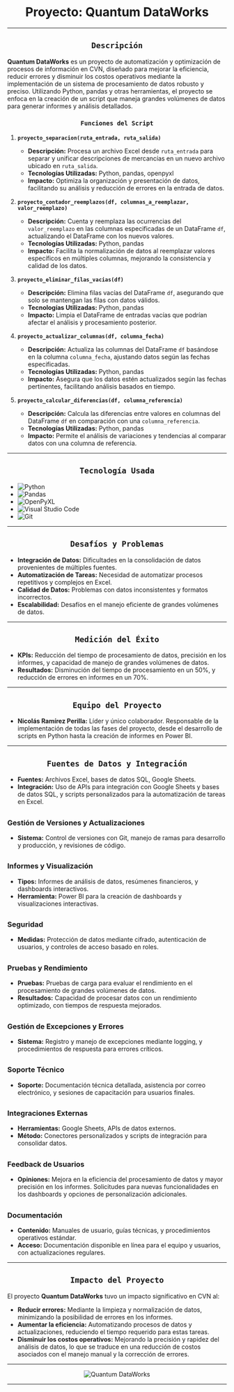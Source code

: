 # <h1 align=center> **Proyecto: Quantum DataWorks** </h1>

---

## <h2 align=center> `Descripción` </h2>

**Quantum DataWorks** es un proyecto de automatización y optimización de procesos de información en CVN, diseñado para mejorar la eficiencia, reducir errores y disminuir los costos operativos mediante la implementación de un sistema de procesamiento de datos robusto y preciso. Utilizando Python, pandas y otras herramientas, el proyecto se enfoca en la creación de un script que maneja grandes volúmenes de datos para generar informes y análisis detallados.

### <h3 align=center> `Funciones del Script` </h3>

1. **`proyecto_separacion(ruta_entrada, ruta_salida)`**
   - **Descripción:** Procesa un archivo Excel desde `ruta_entrada` para separar y unificar descripciones de mercancías en un nuevo archivo ubicado en `ruta_salida`.
   - **Tecnologías Utilizadas:** Python, pandas, openpyxl
   - **Impacto:** Optimiza la organización y presentación de datos, facilitando su análisis y reducción de errores en la entrada de datos.

2. **`proyecto_contador_reemplazos(df, columnas_a_reemplazar, valor_reemplazo)`**
   - **Descripción:** Cuenta y reemplaza las ocurrencias del `valor_reemplazo` en las columnas especificadas de un DataFrame `df`, actualizando el DataFrame con los nuevos valores.
   - **Tecnologías Utilizadas:** Python, pandas
   - **Impacto:** Facilita la normalización de datos al reemplazar valores específicos en múltiples columnas, mejorando la consistencia y calidad de los datos.

3. **`proyecto_eliminar_filas_vacias(df)`**
   - **Descripción:** Elimina filas vacías del DataFrame `df`, asegurando que solo se mantengan las filas con datos válidos.
   - **Tecnologías Utilizadas:** Python, pandas
   - **Impacto:** Limpia el DataFrame de entradas vacías que podrían afectar el análisis y procesamiento posterior.

4. **`proyecto_actualizar_columnas(df, columna_fecha)`**
   - **Descripción:** Actualiza las columnas del DataFrame `df` basándose en la columna `columna_fecha`, ajustando datos según las fechas especificadas.
   - **Tecnologías Utilizadas:** Python, pandas
   - **Impacto:** Asegura que los datos estén actualizados según las fechas pertinentes, facilitando análisis basados en tiempo.

5. **`proyecto_calcular_diferencias(df, columna_referencia)`**
   - **Descripción:** Calcula las diferencias entre valores en columnas del DataFrame `df` en comparación con una `columna_referencia`.
   - **Tecnologías Utilizadas:** Python, pandas
   - **Impacto:** Permite el análisis de variaciones y tendencias al comparar datos con una columna de referencia.

---

  ## <h2 align=center> `Tecnología Usada` </h2>

- ![Python](https://img.shields.io/badge/python-3670A0?style=for-the-badge&logo=python&logoColor=ffdd54)
- ![Pandas](https://img.shields.io/badge/pandas-%23150458.svg?style=for-the-badge&logo=pandas&logoColor=white)
- ![OpenPyXL](https://img.shields.io/badge/OpenPyXL-1F4F5E?style=for-the-badge&logo=python&logoColor=white)
- ![Visual Studio Code](https://img.shields.io/badge/Visual%20Studio%20Code-0078d7.svg?style=for-the-badge&logo=visual-studio-code&logoColor=white)
- ![Git](https://img.shields.io/badge/git-%23F05033.svg?style=for-the-badge&logo=git&logoColor=white)

---

## <h2 align=center> `Desafíos y Problemas` </h2>

- **Integración de Datos:** Dificultades en la consolidación de datos provenientes de múltiples fuentes.
- **Automatización de Tareas:** Necesidad de automatizar procesos repetitivos y complejos en Excel.
- **Calidad de Datos:** Problemas con datos inconsistentes y formatos incorrectos.
- **Escalabilidad:** Desafíos en el manejo eficiente de grandes volúmenes de datos.

---

## <h2 align=center> `Medición del Éxito` </h2>

- **KPIs:** Reducción del tiempo de procesamiento de datos, precisión en los informes, y capacidad de manejo de grandes volúmenes de datos.
- **Resultados:** Disminución del tiempo de procesamiento en un 50%, y reducción de errores en informes en un 70%.

---

## <h2 align=center> `Equipo del Proyecto` </h2>

- **Nicolás Ramírez Perilla:** Líder y único colaborador. Responsable de la implementación de todas las fases del proyecto, desde el desarrollo de scripts en Python hasta la creación de informes en Power BI.

---

## <h2 align=center> `Fuentes de Datos y Integración` </h2>

- **Fuentes:** Archivos Excel, bases de datos SQL, Google Sheets.
- **Integración:** Uso de APIs para integración con Google Sheets y bases de datos SQL, y scripts personalizados para la automatización de tareas en Excel.


## <h3 align=left> Gestión de Versiones y Actualizaciones </h3>

- **Sistema:** Control de versiones con Git, manejo de ramas para desarrollo y producción, y revisiones de código.


## <h3 align=left> Informes y Visualización </h3>

- **Tipos:** Informes de análisis de datos, resúmenes financieros, y dashboards interactivos.
- **Herramienta:** Power BI para la creación de dashboards y visualizaciones interactivas.


## <h3 align=left> Seguridad </h3>

- **Medidas:** Protección de datos mediante cifrado, autenticación de usuarios, y controles de acceso basado en roles.

## <h3 align=left> Pruebas y Rendimiento </h3>

- **Pruebas:** Pruebas de carga para evaluar el rendimiento en el procesamiento de grandes volúmenes de datos.
- **Resultados:** Capacidad de procesar datos con un rendimiento optimizado, con tiempos de respuesta mejorados.


## <h3 align=left> Gestión de Excepciones y Errores </h3>

- **Sistema:** Registro y manejo de excepciones mediante logging, y procedimientos de respuesta para errores críticos.


## <h3 align=left> Soporte Técnico </h3>

- **Soporte:** Documentación técnica detallada, asistencia por correo electrónico, y sesiones de capacitación para usuarios finales.


## <h3 align=left> Integraciones Externas </h3>

- **Herramientas:** Google Sheets, APIs de datos externos.
- **Método:** Conectores personalizados y scripts de integración para consolidar datos.


## <h3 align=left> Feedback de Usuarios </h3>

- **Opiniones:** Mejora en la eficiencia del procesamiento de datos y mayor precisión en los informes. Solicitudes para nuevas funcionalidades en los dashboards y opciones de personalización adicionales.

## <h3 align=left> Documentación </h3>

- **Contenido:** Manuales de usuario, guías técnicas, y procedimientos operativos estándar.
- **Acceso:** Documentación disponible en línea para el equipo y usuarios, con actualizaciones regulares.

---

## <h2 align=center> `Impacto del Proyecto` </h2>

El proyecto **Quantum DataWorks** tuvo un impacto significativo en CVN al:

- **Reducir errores:** Mediante la limpieza y normalización de datos, minimizando la posibilidad de errores en los informes.
- **Aumentar la eficiencia:** Automatizando procesos de datos y actualizaciones, reduciendo el tiempo requerido para estas tareas.
- **Disminuir los costos operativos:** Mejorando la precisión y rapidez del análisis de datos, lo que se traduce en una reducción de costos asociados con el manejo manual y la corrección de errores.

---

<p align="center">
<img src="https://example.com/quantum-dataworks-2.png" alt="Quantum DataWorks">
</p>

---

